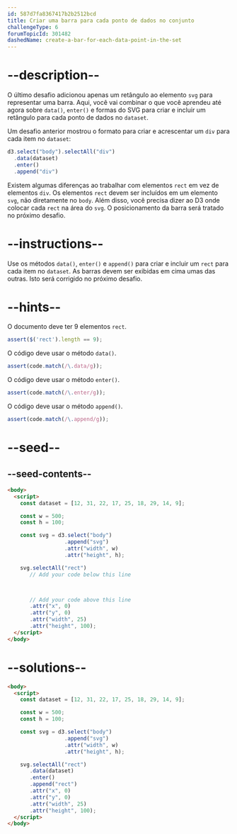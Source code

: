 ```yaml
---
id: 587d7fa8367417b2b2512bcd
title: Criar uma barra para cada ponto de dados no conjunto
challengeType: 6
forumTopicId: 301482
dashedName: create-a-bar-for-each-data-point-in-the-set
---
```


# --description--

O último desafio adicionou apenas um retângulo ao elemento `svg` para representar uma barra. Aqui, você vai combinar o que você aprendeu até agora sobre `data()`, `enter()` e formas do SVG para criar e incluir um retângulo para cada ponto de dados no `dataset`.

Um desafio anterior mostrou o formato para criar e acrescentar um `div` para cada item no `dataset`:

```js
d3.select("body").selectAll("div")
  .data(dataset)
  .enter()
  .append("div")
```

Existem algumas diferenças ao trabalhar com elementos `rect` em vez de elementos `div`. Os elementos `rect` devem ser incluídos em um elemento `svg`, não diretamente no `body`. Além disso, você precisa dizer ao D3 onde colocar cada `rect` na área do `svg`. O posicionamento da barra será tratado no próximo desafio.

# --instructions--

Use os métodos `data()`, `enter()` e `append()` para criar e incluir um `rect` para cada item no `dataset`. As barras devem ser exibidas em cima umas das outras. Isto será corrigido no próximo desafio.

# --hints--

O documento deve ter 9 elementos `rect`.

```js
assert($('rect').length == 9);
```

O código deve usar o método `data()`.

```js
assert(code.match(/\.data/g));
```

O código deve usar o método `enter()`.

```js
assert(code.match(/\.enter/g));
```

O código deve usar o método `append()`.

```js
assert(code.match(/\.append/g));
```

# --seed--

## --seed-contents--

```html
<body>
  <script>
    const dataset = [12, 31, 22, 17, 25, 18, 29, 14, 9];

    const w = 500;
    const h = 100;

    const svg = d3.select("body")
                  .append("svg")
                  .attr("width", w)
                  .attr("height", h);

    svg.selectAll("rect")
       // Add your code below this line



       // Add your code above this line
       .attr("x", 0)
       .attr("y", 0)
       .attr("width", 25)
       .attr("height", 100);
  </script>
</body>
```

# --solutions--

```html
<body>
  <script>
    const dataset = [12, 31, 22, 17, 25, 18, 29, 14, 9];

    const w = 500;
    const h = 100;

    const svg = d3.select("body")
                  .append("svg")
                  .attr("width", w)
                  .attr("height", h);

    svg.selectAll("rect")
       .data(dataset)
       .enter()
       .append("rect")
       .attr("x", 0)
       .attr("y", 0)
       .attr("width", 25)
       .attr("height", 100);
  </script>
</body>
```

